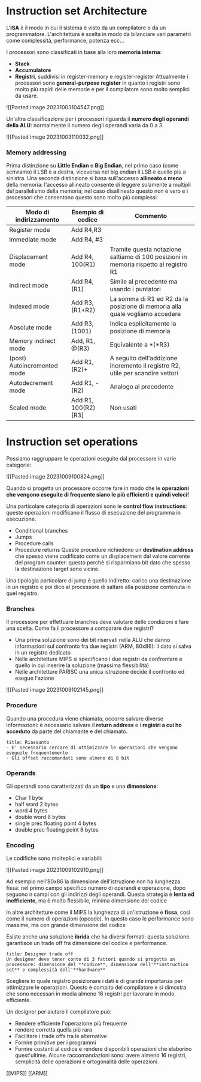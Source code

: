 # Instruction set Architecture

L'**ISA** è il modo in cui il sistema è visto da un compilatore o da un programmatore.
L'architettura è scelta in modo da bilanciare vari parametri come complessità, performance, potenza ecc...

I processori sono classificati in base alla loro **memoria interna**:
- **Stack**
- **Accumulatore**
- **Registri**, suddivisi in register-memory e register-register
Attualmente i processori sono **general-purpose register** in quanto i registri sono molto più rapidi delle memorie e per il compilatore sono molto semplici da usare.

![[Pasted image 20231003104547.png]]

Un'altra classificazione per i processori riguarda il **numero degli operandi della ALU**: normalmente il numero degli operandi varia da 0 a 3.

![[Pasted image 20231003110032.png]]

### Memory addressing
Prima distinzione su **Little Endian** e **Big Endian**, nel primo caso (come scriviamo) il LSB è a destra, viceversa nel big endian il LSB è quello più a sinistra.
Una seconda distinzione si basa sull'accesso **allineato o meno** della memoria: l'accesso allineato consente di leggere solamente a multipli del parallelismo della memoria; nel caso disallineato questo non è vero e i processori che consentono questo sono molto più complessi.

| Modo di indirizzamento      | Esempio di codice      | Commento                                                                              |
| --------------------------- | ---------------------- | ------------------------------------------------------------------------------------- |
| Register mode               | Add R4,R3              |                                                                                       |
| Immediate mode              | Add R4, #3             |                                                                                       |
| Displacement mode           | Add R4, 100(R1)        | Tramite questa notazione saltiamo di 100 posizioni in memoria rispetto al registro R1 |
| Indirect mode               | Add R4, (R1)           | Simile al precedente ma usando i puntatori                                            |
| Indexed mode                | Add R3, (R1+R2)        | La somma di R1 ed R2 da la posizione di memoria alla quale vogliamo accedere          |
| Absolute mode               | Add R3, (1001)         | Indica esplicitamente la posizione di memoria                                         |
| Memory indirect mode        | Add, R1, @(R3)         | Equivalente a \*(\*R3)                                                                |
| (post) Autoincremented mode | Add R1, (R2)+          | A seguito dell'addizione incremento il registro R2, utile per scandire vettori        |
| Autodecrement mode          | Add R1, -(R2)          | Analogo al precedente                                                                 |
| Scaled mode                 | Add R1, 100(R2) \[R3\] | Non usati                                                                                      |

# Instruction set operations

Possiamo raggruppare le operazioni eseguite dal processore in varie categorie:

![[Pasted image 20231009100824.png]]

Quando si progetta un processore occorre fare in modo che le **operazioni che vengono eseguite di frequente siano le più efficienti e quindi veloci!**

Una particolare categoria di operazioni sono le **control flow instructions**: queste operazioni modificano il flusso di esecuzione del programma in esecuzione.
- Conditional branches
- Jumps
- Procedure calls
- Procedure returns
Queste procedure richiedono un **destination address** che spesso viene codificato come un displacement dal valore corrente del program counter: questo perchè si risparmiano bit dato che spesso la destinazione target sono vicine. 

Una tipologia particolare di jump è quello indiretto:
carico una destinazione in un registro e poi dico al processore di saltare alla posizione contenuta in quel registro.

### Branches

Il processore per effettuare branches deve valutare delle condizioni e fare una scelta.
Come fa il processore a comparare due registri?
- Una prima soluzione sono dei bit riservati nella ALU che danno informazioni sul confronto fra due registri (ARM, 80x86): il dato si salva in un registro dedicato
- Nelle architetture MIPS si specificano i due registri da confrontare e quello in cui inserire la soluzione (massima flessibilità)
- Nelle architetture PARISC una unica istruzione decide il confronto ed esegue l'azione

![[Pasted image 20231009102145.png]]

### Procedure

Quando una procedura viene chiamata, occorre salvare diverse informazioni: è necessario salvare il **return address** e i **registri a cui ho acceduto** da parte del chiamante e del chiamato.

```ad-summary
title: Riassunto
- E' necessario cercare di ottimizzare le operazioni che vengono eseguite frequentemente
- Gli offset raccomandati sono almeno di 8 bit

```

### Operands

Gli operandi sono caratterizzati da un **tipo** e una **dimensione**:
- Char 1 byte
- half word 2 bytes
- word 4 bytes
- double word 8 bytes
- single prec floating point 4 bytes
- double prec floating point 8 bytes

### Encoding

Le codifiche sono molteplici e variabili:

![[Pasted image 20231009102910.png]]

Ad esempio nell'80x86 la dimensione dell'istruzione non ha lunghezza fissa: nel primo campo specifico numero di operandi e operazione, dopo seguono n campi con gli indirizzi degli operandi.
Questa strategia è **lenta ed inefficiente**, ma è molto flessibile, minima dimensione del codice

In altre architetture come il MIPS la lunghezza di un'istruzione è **fissa**, così come il numero di operazioni (opcode). In questo caso le performance sono massime, ma con grande dimensione del codice

Esiste anche una soluzione **ibrida** che ha diversi formati: questa soluzione garantisce un trade off fra dimensione del codice e performance.

```ad-note
title: Designer trade off
Un designer deve tener conto di 3 fattori quando si progetta un processore: dimensione del **codice**, dimensione dell'**instruction set** e complessità dell'**hardware**

```

Scegliere in quale registro posizionare i dati è di grande importanza per ottimizzare le operazioni. Questo è compito del compilatore e si dimostra che sono necessari in media almeno 16 registri per lavorare in modo efficiente.

Un designer per aiutare il compilatore può:
- Rendere efficiente l'operazione più frequente
- rendere corretta quella più rara
- Facilitare i trade offs tra le alternative
- Fornire primitive per i programmi
- Fornire costanti al codice e rendere disponibili operazioni che elaborino quest'ultime.
Alcune raccomandazioni sono: avere almeno 16 registri, semplicità delle operazioni e ortogonalità delle operazioni.

[[MIPS]]
[[ARM]]